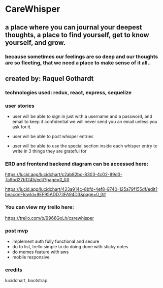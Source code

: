 # CareWhisper 
## a place where you can journal your deepest thoughts, a place to find yourself, get to know yourself, and grow. 

### because sometimes our feelings are so deep and our thoughts are so fleeting, that we need a place to make sense of it all.. 

## created by: Raquel Gothardt 

### technologies used: redux, react, express, sequelize 


### user stories
- user will be able to sign in just with a username and a password, and email to keep it confidential we will never send you an email unless you ask for it. 

- user will be able to post whisper entries 

- user will be able to use the special section inside each whisper entry to write in 3 things they are grateful for 



 
### ERD and frontend backend diagram can be accessed here:

https://lucid.app/lucidchart/c2ab82bc-8303-4c02-89d3-7a9bd27b1245/edit?page=0_0#

https://lucid.app/lucidchart/423a914c-8bfd-4ef8-9740-125a79f155df/edit?beaconFlowId=9EF95ADD73FA94D3&page=0_0#

### You can view my trello here:
https://trello.com/b/9966GoLh/carewhisper

### post mvp
- implement auth fully functional and secure
- do to list, trello simple to do doing done with sticky notes
- do memes feature with aws
- mobile responsive

### credits
lucidchart, bootstrap